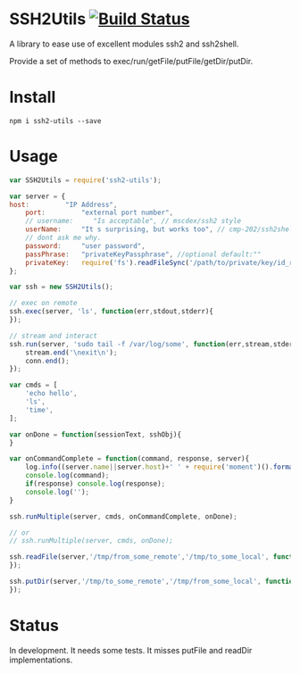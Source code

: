 # SSH2Utils [![Build Status](https://travis-ci.org/maboiteaspam/ssh2-utils.svg?branch=master)](https://travis-ci.org/maboiteaspam/ssh2-utils)

A library to ease use of excellent modules ssh2 and ssh2shell.

Provide a set of methods to exec/run/getFile/putFile/getDir/putDir.

# Install

```npm i ssh2-utils --save```

# Usage

```js
var SSH2Utils = require('ssh2-utils');

var server = {
host:         "IP Address",
    port:         "external port number",
    // username:     "Is acceptable", // mscdex/ssh2 style
    userName:     "It s surprising, but works too", // cmp-202/ssh2shell style
    // dont ask me why.
    password:     "user password",
    passPhrase:   "privateKeyPassphrase", //optional default:""
    privateKey:   require('fs').readFileSync('/path/to/private/key/id_rsa'), //optional default:""
};

var ssh = new SSH2Utils();

// exec on remote
ssh.exec(server, 'ls', function(err,stdout,stderr){
});

// stream and interact
ssh.run(server, 'sudo tail -f /var/log/some', function(err,stream,stderr,server,conn){
    stream.end('\nexit\n');
    conn.end();
});

var cmds = [
    'echo hello',
    'ls',
    'time',
];

var onDone = function(sessionText, sshObj){
}

var onCommandComplete = function(command, response, server){
    log.info((server.name||server.host)+' ' + require('moment')().format());
    console.log(command);
    if(response) console.log(response);
    console.log('');
}

ssh.runMultiple(server, cmds, onCommandComplete, onDone);

// or 
// ssh.runMultiple(server, cmds, onDone);

ssh.readFile(server,'/tmp/from_some_remote','/tmp/to_some_local', function(err){
});

ssh.putDir(server,'/tmp/to_some_remote','/tmp/from_some_local', function(err){
});

```

# Status

In development. It needs some tests. It misses putFile and readDir implementations.